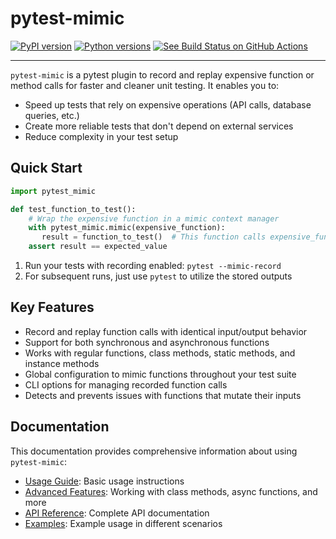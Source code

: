 # pytest-mimic

[![PyPI version](https://img.shields.io/pypi/v/pytest-mimic.svg)](https://pypi.org/project/pytest-mimic)
[![Python versions](https://img.shields.io/pypi/pyversions/pytest-mimic.svg)](https://pypi.org/project/pytest-mimic)
[![See Build Status on GitHub Actions](https://github.com/clockworks-data/pytest-mimic/actions/workflows/main.yml/badge.svg)](https://github.com/clockworks-data/pytest-mimic/actions/workflows/main.yml)

---

`pytest-mimic` is a pytest plugin to record and replay expensive function or method calls for faster and cleaner unit testing. It enables you to:

- Speed up tests that rely on expensive operations (API calls, database queries, etc.)
- Create more reliable tests that don't depend on external services
- Reduce complexity in your test setup

## Quick Start

```python
import pytest_mimic

def test_function_to_test():
    # Wrap the expensive function in a mimic context manager
    with pytest_mimic.mimic(expensive_function):
       result = function_to_test()  # This function calls expensive_function internally
    assert result == expected_value
```

1. Run your tests with recording enabled: `pytest --mimic-record`
2. For subsequent runs, just use `pytest` to utilize the stored outputs

## Key Features

- Record and replay function calls with identical input/output behavior
- Support for both synchronous and asynchronous functions
- Works with regular functions, class methods, static methods, and instance methods
- Global configuration to mimic functions throughout your test suite
- CLI options for managing recorded function calls
- Detects and prevents issues with functions that mutate their inputs

## Documentation

This documentation provides comprehensive information about using `pytest-mimic`:

- [Usage Guide](usage.md): Basic usage instructions
- [Advanced Features](advanced.md): Working with class methods, async functions, and more
- [API Reference](api.md): Complete API documentation
- [Examples](examples.md): Example usage in different scenarios